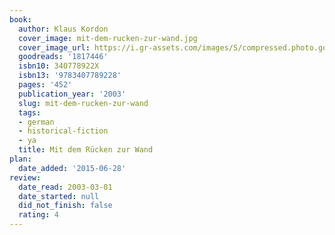 ```yaml
---
book:
  author: Klaus Kordon
  cover_image: mit-dem-rucken-zur-wand.jpg
  cover_image_url: https://i.gr-assets.com/images/S/compressed.photo.goodreads.com/books/1188756713l/1817446._SX318_.jpg
  goodreads: '1817446'
  isbn10: 340778922X
  isbn13: '9783407789228'
  pages: '452'
  publication_year: '2003'
  slug: mit-dem-rucken-zur-wand
  tags:
  - german
  - historical-fiction
  - ya
  title: Mit dem Rücken zur Wand
plan:
  date_added: '2015-06-28'
review:
  date_read: 2003-03-01
  date_started: null
  did_not_finish: false
  rating: 4
---
```

